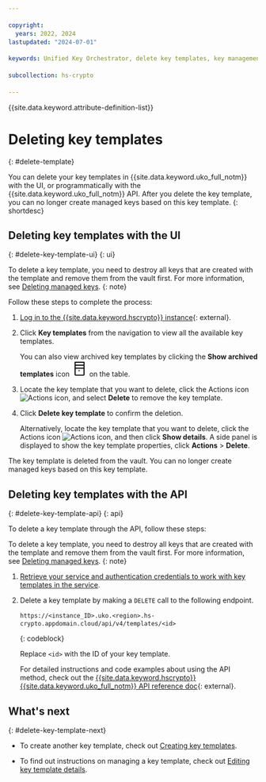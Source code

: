 ```yaml
---

copyright:
  years: 2022, 2024
lastupdated: "2024-07-01"

keywords: Unified Key Orchestrator, delete key templates, key management, kms key, UKO

subcollection: hs-crypto

---
```


{{site.data.keyword.attribute-definition-list}}



# Deleting key templates
{: #delete-template}

You can delete your key templates in {{site.data.keyword.uko_full_notm}} with the UI, or programmatically with the {{site.data.keyword.uko_full_notm}} API. After you delete the key template, you can no longer create managed keys based on this key template.
{: shortdesc}


## Deleting key templates with the UI
{: #delete-key-template-ui}
{: ui}

 
To delete a key template, you need to destroy all keys that are created with the template and remove them from the vault first. For more information, see [Deleting managed keys](/docs/hs-crypto?topic=hs-crypto-delete-managed-keys).
{: note}
 

Follow these steps to complete the process:

1. [Log in to the {{site.data.keyword.hscrypto}} instance](https://cloud.ibm.com/login){: external}.
2. Click **Key templates** from the navigation to view all the available key templates.

    You can also view archived key templates by clicking the **Show archived templates** icon ![Show archived templates icon](/images/archive.svg "Show archived templates") on the table.

3. Locate the key template that you want to delete, click the Actions icon ![Actions icon](../icons/action-menu-icon.svg "Actions"), and select **Delete** to remove the key template.
4. Click **Delete key template** to confirm the deletion.

   Alternatively, locate the key template that you want to delete, click the Actions icon ![Actions icon](../icons/action-menu-icon.svg "Actions"), and then click **Show details**. A side panel is displayed to show the key template properties, click **Actions** > **Delete**.
   
The key template is deleted from the vault. You can no longer create managed keys based on this key template. 


## Deleting key templates with the API
{: #delete-key-template-api}
{: api}

To delete a key template through the API, follow these steps:

 
To delete a key template, you need to destroy all keys that are created with the template and remove them from the vault first. For more information, see [Deleting managed keys](/docs/hs-crypto?topic=hs-crypto-delete-managed-keys&interface=api).
{: note}


1. [Retrieve your service and authentication credentials to work with key templates in the service](/docs/hs-crypto?topic=hs-crypto-set-up-uko-api).
   
2. Delete a key template by making a `DELETE` call to the following endpoint.

    
    
    ```
    https://<instance_ID>.uko.<region>.hs-crypto.appdomain.cloud/api/v4/templates/<id>
    
    ```
    {: codeblock}

    Replace `<id>` with the ID of your key template.

    For detailed instructions and code examples about using the API method, check out the [{{site.data.keyword.hscrypto}} {{site.data.keyword.uko_full_notm}} API reference doc](/apidocs/uko#delete-key-template){: external}.


## What's next
{: #delete-key-template-next}

- To create another key template, check out [Creating key templates](/docs/hs-crypto?topic=hs-crypto-create-template).

- To find out instructions on managing a key template, check out [Editing key template details](/docs/hs-crypto?topic=hs-crypto-edit-template).



